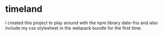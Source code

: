 # timeland

I created this project to play around with the npm library date-fns and also include my css stylesheet in the webpack bundle for the first time.